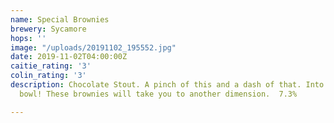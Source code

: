 ```yaml
---
name: Special Brownies
brewery: Sycamore
hops: ''
image: "/uploads/20191102_195552.jpg"
date: 2019-11-02T04:00:00Z
caitie_rating: '3'
colin_rating: '3'
description: Chocolate Stout. A pinch of this and a dash of that. Into the mixing
  bowl! These brownies will take you to another dimension.  7.3%

---
```

